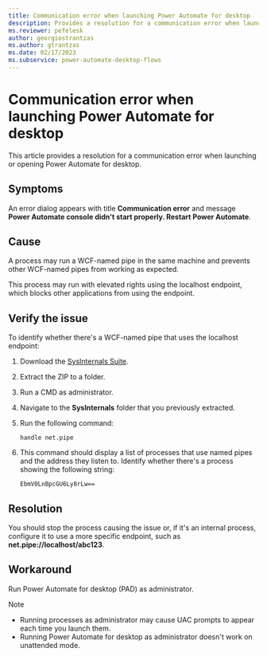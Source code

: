 ```yaml
---
title: Communication error when launching Power Automate for desktop
description: Provides a resolution for a communication error when launching or opening Power Automate for desktop.
ms.reviewer: pefelesk
author: georgiostrantzas
ms.author: gtrantzas
ms.date: 02/17/2023
ms.subservice: power-automate-desktop-flows
---
```


# Communication error when launching Power Automate for desktop

This article provides a resolution for a communication error when launching or opening Power Automate for desktop.

## Symptoms

An error dialog appears with title **Communication error** and message **Power Automate console didn't start properly. Restart Power Automate**.

## Cause

A process may run a WCF-named pipe in the same machine and prevents other WCF-named pipes from working as expected.

This process may run with elevated rights using the localhost endpoint, which blocks other applications from using the endpoint.

## Verify the issue

To identify whether there's a WCF-named pipe that uses the localhost endpoint:

1. Download the [SysInternals Suite](/sysinternals/downloads/sysinternals-suite).
1. Extract the ZIP to a folder.
1. Run a CMD as administrator.
1. Navigate to the **SysInternals** folder that you previously extracted.
1. Run the following command:

    ```CMD
    handle net.pipe
    ```

1. This command should display a list of processes that use named pipes and the address they listen to. Identify whether there's a process showing the following string:

    `EbmV0LnBpcGU6Ly8rLw==`

## Resolution

You should stop the process causing the issue or, if it's an internal process, configure it to use a more specific endpoint, such as **net.pipe://localhost/abc123**.

## Workaround

Run Power Automate for desktop (PAD) as administrator.

> [!NOTE]
>
> - Running processes as administrator may cause UAC prompts to appear each time you launch them.
> - Running Power Automate for desktop as administrator doesn't work on unattended mode.
